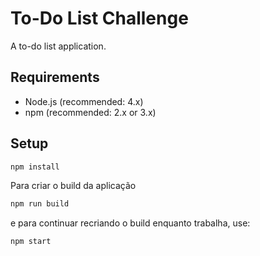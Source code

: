 # To-Do List Challenge
A to-do list application.

## Requirements

- Node.js (recommended: 4.x)
- npm (recommended: 2.x or 3.x)

## Setup

```sh
npm install
```

Para criar o build da aplicação

```sh
npm run build
```

e para continuar recriando o build enquanto trabalha, use:

```sh
npm start
```

